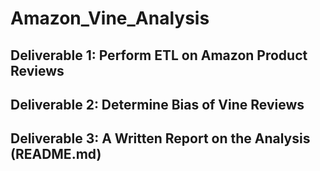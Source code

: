 # Amazon_Vine_Analysis

## Deliverable 1: Perform ETL on Amazon Product Reviews

## Deliverable 2: Determine Bias of Vine Reviews

## Deliverable 3: A Written Report on the Analysis (README.md)
